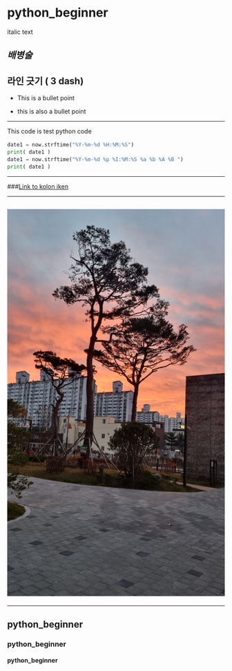 # python_beginner

italic text
## _배병술_

라인 긋기 ( 3 dash)
---
- This is a bullet point
* this is also a bullet point
---
This code is test python  code
```python
date1 = now.strftime("%Y-%m-%d %H:%M:%S")
print( date1 )
date1 = now.strftime("%Y-%m-%d %p %I:%M:%S %a %b %A %B ")
print( date1 )
```
----
###[Link to kolon iken ](https://iken.kolon.com)

---
## ![Image Link](https://github.com/BaeByoungSul/python_beginner/blob/main/20241203_071423.jpg)
---



## python_beginner
### python_beginner
#### python_beginner

